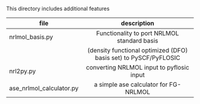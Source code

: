 This directory includes additional features 

| file 	| description |  
| ------------- |:-------------:|
| nrlmol_basis.py | Functionality to port NRLMOL standard basis | 
|                 | (density functional optimized (DFO) basis set) to PySCF/PyFLOSIC |  
| nrl2py.py | converting NRLMOL input to pyflosic input | 
| ase_nrlmol_calculator.py | a simple ase calculator for FG-NRLMOL |
